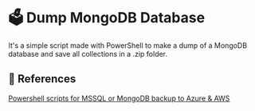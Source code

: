 # :ballot_box: Dump MongoDB Database

It's a simple script made with PowerShell to make a dump of a MongoDB database and save all collections in a .zip folder.

## :page_with_curl: References

[Powershell scripts for MSSQL or MongoDB backup to Azure & AWS](https://piotrgankiewicz.com/2016/05/03/powershell-scripts-for-mssql-or-mongodb-backup-to-azure-aws/)
